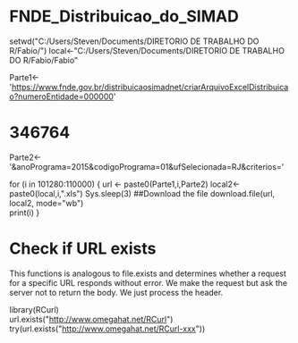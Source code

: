 # FNDE_Distribuicao_do_SIMAD


setwd("C:/Users/Steven/Documents/DIRETORIO DE TRABALHO DO R/Fabio/")
local<-"C:/Users/Steven/Documents/DIRETORIO DE TRABALHO DO R/Fabio/Fabio"

Parte1<-'https://www.fnde.gov.br/distribuicaosimadnet/criarArquivoExcelDistribuicao?numeroEntidade=000000'
# 346764
Parte2<-'&anoPrograma=2015&codigoPrograma=01&ufSelecionada=RJ&criterios='

for (i in 101280:110000) {
  url <- paste0(Parte1,i,Parte2)
  local2<-paste0(local,i,".xls")
  Sys.sleep(3)
  ##Download the file
  download.file(url, local2, mode="wb")  
  print(i)
}  


# Check if URL exists
This functions is analogous to file.exists and determines whether a request for a specific URL responds without error. We make the request but ask the server not to return the body. We just process the header.

library(RCurl)  
url.exists("http://www.omegahat.net/RCurl")  
try(url.exists("http://www.omegahat.net/RCurl-xxx"))  
